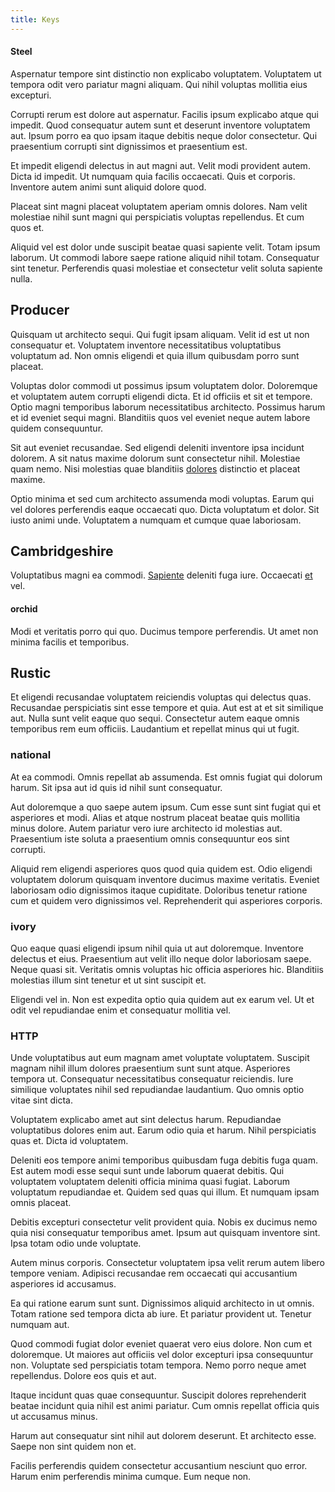 ```yaml
---
title: Keys
---
```


#### Steel

Aspernatur tempore sint distinctio non explicabo voluptatem. Voluptatem ut tempora odit vero pariatur magni aliquam. Qui nihil voluptas mollitia eius excepturi.

Corrupti rerum est dolore aut aspernatur. Facilis ipsum explicabo atque qui impedit. Quod consequatur autem sunt et deserunt inventore voluptatem aut. Ipsum porro ea quo ipsam itaque debitis neque dolor consectetur. Qui praesentium corrupti sint dignissimos et praesentium est.

Et impedit eligendi delectus in aut magni aut. Velit modi provident autem. Dicta id impedit. Ut numquam quia facilis occaecati. Quis et corporis. Inventore autem animi sunt aliquid dolore quod.

Placeat sint magni placeat voluptatem aperiam omnis dolores. Nam velit molestiae nihil sunt magni qui perspiciatis voluptas repellendus. Et cum quos et.

Aliquid vel est dolor unde suscipit beatae quasi sapiente velit. Totam ipsum laborum. Ut commodi labore saepe ratione aliquid nihil totam. Consequatur sint tenetur. Perferendis quasi molestiae et consectetur velit soluta sapiente nulla.

## Producer

Quisquam ut architecto sequi. Qui fugit ipsam aliquam. Velit id est ut non consequatur et. Voluptatem inventore necessitatibus voluptatibus voluptatum ad. Non omnis eligendi et quia illum quibusdam porro sunt placeat.

Voluptas dolor commodi ut possimus ipsum voluptatem dolor. Doloremque et voluptatem autem corrupti eligendi dicta. Et id officiis et sit et tempore. Optio magni temporibus laborum necessitatibus architecto. Possimus harum et id eveniet sequi magni. Blanditiis quos vel eveniet neque autem labore quidem consequuntur.

Sit aut eveniet recusandae. Sed eligendi deleniti inventore ipsa incidunt dolorem. A sit natus maxime dolorum sunt consectetur nihil. Molestiae quam nemo. Nisi molestias quae blanditiis [dolores](/facere/temporibus/adipisci/molestias/withdrawal.md) distinctio et placeat maxime.

Optio minima et sed cum architecto assumenda modi voluptas. Earum qui vel dolores perferendis eaque occaecati quo. Dicta voluptatum et dolor. Sit iusto animi unde. Voluptatem a numquam et cumque quae laboriosam.

## Cambridgeshire

Voluptatibus magni ea commodi. [Sapiente](/eos/est/ut/netherlands_antilles.md) deleniti fuga iure. Occaecati [et](/dolore/odio/neque/libero/handcrafted_plastic_chicken_buckinghamshire.md) vel.

#### orchid

Modi et veritatis porro qui quo. Ducimus tempore perferendis. Ut amet non minima facilis et temporibus.

## Rustic

Et eligendi recusandae voluptatem reiciendis voluptas qui delectus quas. Recusandae perspiciatis sint esse tempore et quia. Aut est at et sit similique aut. Nulla sunt velit eaque quo sequi. Consectetur autem eaque omnis temporibus rem eum officiis. Laudantium et repellat minus qui ut fugit.

### national

At ea commodi. Omnis repellat ab assumenda. Est omnis fugiat qui dolorum harum. Sit ipsa aut id quis id nihil sunt consequatur.

Aut doloremque a quo saepe autem ipsum. Cum esse sunt sint fugiat qui et asperiores et modi. Alias et atque nostrum placeat beatae quis mollitia minus dolore. Autem pariatur vero iure architecto id molestias aut. Praesentium iste soluta a praesentium omnis consequuntur eos sint corrupti.

Aliquid rem eligendi asperiores quos quod quia quidem est. Odio eligendi voluptatem dolorum quisquam inventore ducimus maxime veritatis. Eveniet laboriosam odio dignissimos itaque cupiditate. Doloribus tenetur ratione cum et quidem vero dignissimos vel. Reprehenderit qui asperiores corporis.

### ivory

Quo eaque quasi eligendi ipsum nihil quia ut aut doloremque. Inventore delectus et eius. Praesentium aut velit illo neque dolor laboriosam saepe. Neque quasi sit. Veritatis omnis voluptas hic officia asperiores hic. Blanditiis molestias illum sint tenetur et ut sint suscipit et.

Eligendi vel in. Non est expedita optio quia quidem aut ex earum vel. Ut et odit vel repudiandae enim et consequatur mollitia vel.

### HTTP

Unde voluptatibus aut eum magnam amet voluptate voluptatem. Suscipit magnam nihil illum dolores praesentium sunt sunt atque. Asperiores tempora ut. Consequatur necessitatibus consequatur reiciendis. Iure similique voluptates nihil sed repudiandae laudantium. Quo omnis optio vitae sint dicta.

Voluptatem explicabo amet aut sint delectus harum. Repudiandae voluptatibus dolores enim aut. Earum odio quia et harum. Nihil perspiciatis quas et. Dicta id voluptatem.

Deleniti eos tempore animi temporibus quibusdam fuga debitis fuga quam. Est autem modi esse sequi sunt unde laborum quaerat debitis. Qui voluptatem voluptatem deleniti officia minima quasi fugiat. Laborum voluptatum repudiandae et. Quidem sed quas qui illum. Et numquam ipsam omnis placeat.

Debitis excepturi consectetur velit provident quia. Nobis ex ducimus nemo quia nisi consequatur temporibus amet. Ipsum aut quisquam inventore sint. Ipsa totam odio unde voluptate.

Autem minus corporis. Consectetur voluptatem ipsa velit rerum autem libero tempore veniam. Adipisci recusandae rem occaecati qui accusantium asperiores id accusamus.

Ea qui ratione earum sunt sunt. Dignissimos aliquid architecto in ut omnis. Totam ratione sed tempora dicta ab iure. Et pariatur provident ut. Tenetur numquam aut.

Quod commodi fugiat dolor eveniet quaerat vero eius dolore. Non cum et doloremque. Ut maiores aut officiis vel dolor excepturi ipsa consequuntur non. Voluptate sed perspiciatis totam tempora. Nemo porro neque amet repellendus. Dolore eos quis et aut.

Itaque incidunt quas quae consequuntur. Suscipit dolores reprehenderit beatae incidunt quia nihil est animi pariatur. Cum omnis repellat officia quis ut accusamus minus.

Harum aut consequatur sint nihil aut dolorem deserunt. Et architecto esse. Saepe non sint quidem non et.

Facilis perferendis quidem consectetur accusantium nesciunt quo error. Harum enim perferendis minima cumque. Eum neque non.
